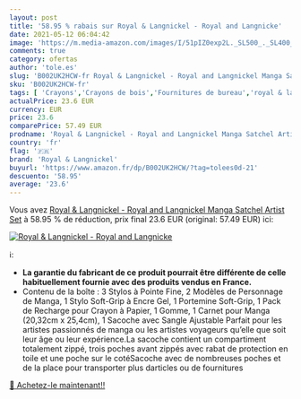 ```yaml
---
layout: post
title: '58.95 % rabais sur Royal & Langnickel - Royal and Langnicke'
date: 2021-05-12 06:04:42
image: 'https://m.media-amazon.com/images/I/51pIZ0exp2L._SL500_._SL400_.jpg'
comments: true
category: ofertas
author: 'tole.es'
slug: 'B002UK2HCW-fr Royal & Langnickel - Royal and Langnickel Manga Satchel...'
sku: 'B002UK2HCW-fr'
tags: [ 'Crayons','Crayons de bois','Fournitures de bureau','royal & langnickel','Écriture', ]
actualPrice: 23.6 EUR
currency: EUR
price: 23.6
comparePrice: 57.49 EUR
prodname: 'Royal & Langnickel - Royal and Langnickel Manga Satchel Artist Set'
country: 'fr'
flag: '🇫🇷'
brand: 'Royal & Langnickel'
buyurl: 'https://www.amazon.fr/dp/B002UK2HCW/?tag=tolees0d-21'
descuento: '58.95'
average: '23.6'
---
```


Vous avez [Royal & Langnickel - Royal and Langnickel Manga Satchel Artist Set](https://www.amazon.fr/dp/B002UK2HCW/?tag=tolees0d-21)  à  58.95 % de réduction, prix final  23.6 EUR (original: 57.49 EUR) ici:

[![Royal & Langnickel - Royal and Langnicke](https://m.media-amazon.com/images/I/51pIZ0exp2L._SL500_._SL400_.jpg)](https://www.amazon.fr/dp/B002UK2HCW/?tag=tolees0d-21)

ℹ️:

- <b>La garantie du fabricant de ce produit pourrait être différente de celle habituellement fournie avec des produits vendus en France.</b>
- Contenu de la boîte : 3 Stylos à Pointe Fine, 2 Modèles de Personnage de Manga, 1 Stylo Soft-Grip à Encre Gel, 1 Portemine Soft-Grip, 1 Pack de Recharge pour Crayon à Papier, 1 Gomme, 1 Carnet pour Manga (20,32cm x 25,4cm), 1 Sacoche avec Sangle Ajustable Parfait pour les artistes passionnés de manga ou les artistes voyageurs qu’elle que soit leur âge ou leur expérience.La sacoche contient un compartiment totalement zippé, trois poches avant zippés avec rabat de protection en toile et une poche sur le cotéSacoche avec de nombreuses poches et de la place pour transporter plus darticles ou de fournitures

[🛒 Achetez-le maintenant!!](https://www.amazon.fr/dp/B002UK2HCW/?tag=tolees0d-21)
